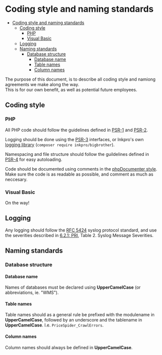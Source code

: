 

# Coding style and naming standards
- [Coding style and naming standards](#coding-style-and-naming-standards)
    - [Coding style](#coding-style)
        - [PHP](#php)
        - [Visual Basic](#visual-basic)
    - [Logging](#logging)
    - [Naming standards](#naming-standards)
        - [Database structure](#database-structure)
            - [Database name](#database-name)
            - [Table names](#table-names)
            - [Column names](#column-names)

The purpose of this document, is to describe all coding style and namiong agreements we make along the way.  
This is for our own benefit, as well as potential future employees.

## Coding style

### PHP
All PHP code should follow the guidelines defined in [PSR-1](https://github.com/php-fig/fig-standards/blob/master/accepted/PSR-1-basic-coding-standard.md) and [PSR-2](https://github.com/php-fig/fig-standards/blob/master/accepted/PSR-2-coding-style-guide.md).

Logging should be done using the [PSR-3](https://github.com/php-fig/fig-standards/blob/master/accepted/PSR-3-logger-interface.md) interfaces, or Inkpro's own [logging library](https://github.com/InkproDK/php-bigbrother) \(`composer require inkpro/bigbrother`\).

Namespacing and file structure should follow the guildelines defined in [PSR-4](https://github.com/php-fig/fig-standards/blob/master/accepted/PSR-4-autoloader.md) for easy autoloading.

Code should be documented using comments in the [phpDocumenter style](http://manual.phpdoc.org/HTMLSmartyConverter/HandS/phpDocumentor/tutorial_phpDocumentor.quickstart.pkg.html). Make sure the code is as readable as possible, and comment as much as neccesary.

### Visual Basic
On the way!

## Logging
Any logging should follow the [RFC 5424](https://tools.ietf.org/html/rfc5424) syslog protocol standard, and use the severities described in [6.2.1: PRI](https://tools.ietf.org/html/rfc5424#section-6.2.1), Table 2. Syslog Message Severities.

## Naming standards

### Database structure
#### Database name
Names of databases must be declared using **UpperCamelCase** (or abbreviations, ie. "WMS").

#### Table names
Table names should as a general rule be prefixed with the modulename in **UpperCamelCase**, followed by an underscore and the tablename in **UpperCamelCase**. I.e. `PriceSpider_CrawlErrors`.

#### Column names
Column names should always be defined in **UpperCamelCase**.